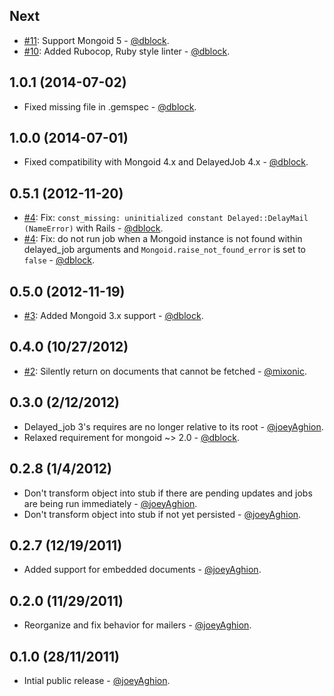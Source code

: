 Next
----

* [#11](https://github.com/joeyAghion/delayed_job_shallow_mongoid/pull/11): Support Mongoid 5 - [@dblock](http://github.com/dblock).
* [#10](https://github.com/joeyAghion/delayed_job_shallow_mongoid/pull/10): Added Rubocop, Ruby style linter - [@dblock](http://github.com/dblock).

1.0.1 (2014-07-02)
------------------

* Fixed missing file in .gemspec - [@dblock](http://github.com/dblock).

1.0.0 (2014-07-01)
------------------

* Fixed compatibility with Mongoid 4.x and DelayedJob 4.x - [@dblock](http://github.com/dblock).

0.5.1 (2012-11-20)
------------------

* [#4](https://github.com/joeyAghion/delayed_job_shallow_mongoid/pull/4): Fix: `const_missing: uninitialized constant Delayed::DelayMail (NameError)` with Rails - [@dblock](http://github.com/dblock).
* [#4](https://github.com/joeyAghion/delayed_job_shallow_mongoid/pull/4): Fix: do not run job when a Mongoid instance is not found within delayed_job arguments and `Mongoid.raise_not_found_error` is set to `false` - [@dblock](http://github.com/dblock).

0.5.0 (2012-11-19)
------------------

* [#3](https://github.com/joeyAghion/delayed_job_shallow_mongoid/pull/3): Added Mongoid 3.x support - [@dblock](http://github.com/dblock).

0.4.0 (10/27/2012)
------------------

* [#2](https://github.com/joeyAghion/delayed_job_shallow_mongoid/pull/2): Silently return on documents that cannot be fetched - [@mixonic](https://github.com/mixonic).

0.3.0 (2/12/2012)
-----------------

* Delayed_job 3's requires are no longer relative to its root - [@joeyAghion](https://github.com/joeyAghion).
* Relaxed requirement for mongoid ~> 2.0 - [@dblock](http://github.com/dblock).

0.2.8 (1/4/2012)
----------------

* Don't transform object into stub if there are pending updates and jobs are being run immediately - [@joeyAghion](https://github.com/joeyAghion).
* Don't transform object into stub if not yet persisted - [@joeyAghion](https://github.com/joeyAghion).

0.2.7 (12/19/2011)
------------------

* Added support for embedded documents - [@joeyAghion](https://github.com/joeyAghion).

0.2.0 (11/29/2011)
------------------

* Reorganize and fix behavior for mailers - [@joeyAghion](https://github.com/joeyAghion).

0.1.0 (28/11/2011)
------------------

* Intial public release - [@joeyAghion](https://github.com/joeyAghion).
